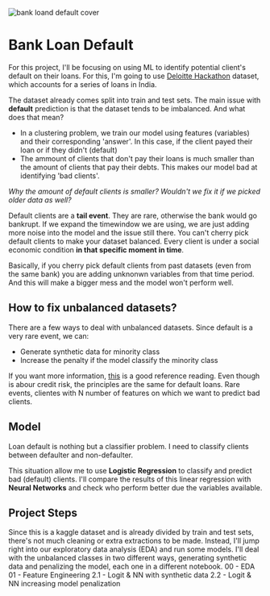 ![bank loand default cover](https://images.unsplash.com/photo-1565515636369-57f6e9f5fe79?q=80&w=1705&auto=format&fit=crop&ixlib=rb-4.0.3&ixid=M3wxMjA3fDB8MHxwaG90by1wYWdlfHx8fGVufDB8fHx8fA%3D%3D)

# Bank Loan Default

For this project, I'll be focusing on using ML to identify potential client's default on their loans. For this, I'm going to use [Deloitte Hackathon](https://www.kaggle.com/datasets/ankitkalauni/bank-loan-defaulter-prediction-hackathon/data?select=test.csv) dataset, which accounts for a series of loans in India.

The dataset already comes split into train and test sets. The main issue with **default** prediction is that the dataset tends to be imbalanced. And what does that mean?
- In a clustering problem, we train our model using features (variables) and their corresponding 'answer'. In this case, if the client payed their loan or if they didn't (default)
- The ammount of clients that don't pay their loans is much smaller than the amount of clients that pay their debts. This makes our model bad at identifying 'bad clients'.

*Why the amount of default clients is smaller? Wouldn't we fix it if we picked older data as well?*

Default clients are a **tail event**. They are rare, otherwise the bank would go bankrupt. If we expand the timewindow we are using, we are just adding more noise into the model and the issue still there. You can't cherry pick default clients to make your dataset balanced. Every client is under a social economic condition **in that specific moment in time**. 

Basically, if you cherry pick default clients from past datasets (even from the same bank) you are adding unknonwn variables from that time period. And this will make a bigger mess and the model won't perform well.

## How to fix unbalanced datasets?
There are a few ways to deal with unbalanced datasets. Since default is a very rare event, we can:
- Generate synthetic data for minority class
- Increase the penalty if the model classify the minority class

If you want more information, [this](https://dataheadhunters.com/academy/how-to-build-a-business-credit-risk-model-in-python/) is a good reference reading.
Even though is abour credit risk, the principles are the same for default loans. Rare events, clientes with N number of features on which we want to predict bad clients.

## Model
Loan default is nothing but a classifier problem. I need to classify clients between defaulter and non-defaulter.

This situation allow me to use **Logistic Regression** to classify and predict bad (default) clients.
I'll compare the results of this linear regression with **Neural Networks** and check who perform better due the variables available.

## Project Steps
Since this is a kaggle dataset and is already divided by train and test sets, there's not much cleaning or extra extractions to be made.
Instead, I'll jump right into our exploratory data analysis (EDA) and run some models. I'll deal with the unbalanced classes in two different ways, generating synthetic data and penalizing the model, each one in a different notebook.
00 - EDA
01 - Feature Engineering
2.1 - Logit & NN with synthetic data
2.2 - Logit & NN increasing model penalization